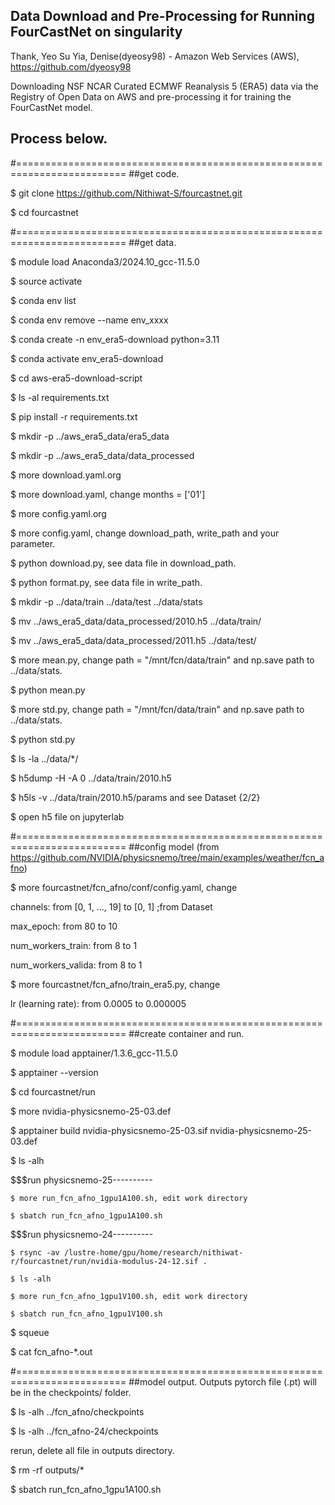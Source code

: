 ## Data Download and Pre-Processing for Running FourCastNet on singularity

Thank, Yeo Su Yia, Denise(dyeosy98) - Amazon Web Services (AWS), https://github.com/dyeosy98

Downloading NSF NCAR Curated ECMWF Reanalysis 5 (ERA5) data via the Registry of Open Data on AWS and pre-processing it for training the FourCastNet model.


## Process below.

#=========================================================================
##get code.

$ git clone https://github.com/Nithiwat-S/fourcastnet.git

$ cd fourcastnet

#=========================================================================
##get data.

$ module load Anaconda3/2024.10_gcc-11.5.0

$ source activate

$ conda env list

$ conda env remove --name env_xxxx

$ conda create -n env_era5-download python=3.11

$ conda activate env_era5-download

$ cd aws-era5-download-script

$ ls -al requirements.txt

$ pip install -r requirements.txt

$ mkdir -p ../aws_era5_data/era5_data

$ mkdir -p ../aws_era5_data/data_processed

$ more download.yaml.org

$ more download.yaml, change months = ['01']

$ more config.yaml.org

$ more config.yaml, change download_path, write_path and your parameter.

$ python download.py, see data file in download_path.

$ python format.py, see data file in write_path.

$ mkdir -p ../data/train ../data/test ../data/stats

$ mv ../aws_era5_data/data_processed/2010.h5 ../data/train/

$ mv ../aws_era5_data/data_processed/2011.h5 ../data/test/

$ more mean.py, change path = "/mnt/fcn/data/train" and np.save path to ../data/stats.

$ python mean.py

$ more std.py, change path = "/mnt/fcn/data/train" and np.save path to ../data/stats.

$ python std.py

$ ls -la ../data/*/

$ h5dump -H -A 0 ../data/train/2010.h5

$ h5ls -v ../data/train/2010.h5/params and see Dataset {2/2}

$ open h5 file on jupyterlab

#=========================================================================
##config model (from https://github.com/NVIDIA/physicsnemo/tree/main/examples/weather/fcn_afno)

$ more fourcastnet/fcn_afno/conf/config.yaml, change

channels: from [0, 1, …, 19] to [0, 1] ;from Dataset

max_epoch: from 80 to 10

num_workers_train: from 8 to 1

num_workers_valida: from 8 to 1

$ more fourcastnet/fcn_afno/train_era5.py, change

lr (learning rate): from 0.0005 to 0.000005

#=========================================================================
##create container and run.

$ module load apptainer/1.3.6_gcc-11.5.0

$ apptainer --version

$ cd fourcastnet/run

$ more nvidia-physicsnemo-25-03.def

$ apptainer build nvidia-physicsnemo-25-03.sif nvidia-physicsnemo-25-03.def

$ ls -alh

$$$run physicsnemo-25----------

    $ more run_fcn_afno_1gpu1A100.sh, edit work directory

    $ sbatch run_fcn_afno_1gpu1A100.sh

$$$run physicsnemo-24----------

    $ rsync -av /lustre-home/gpu/home/research/nithiwat-r/fourcastnet/run/nvidia-modulus-24-12.sif .

    $ ls -alh
    
    $ more run_fcn_afno_1gpu1V100.sh, edit work directory

    $ sbatch run_fcn_afno_1gpu1V100.sh

$ squeue

$ cat fcn_afno-*.out

#=========================================================================
##model output. Outputs pytorch file (.pt) will be in the checkpoints/ folder.

$ ls -alh ../fcn_afno/checkpoints

$ ls -alh ../fcn_afno-24/checkpoints

rerun, delete all file in outputs directory.

$ rm -rf outputs/*

$ sbatch run_fcn_afno_1gpu1A100.sh
